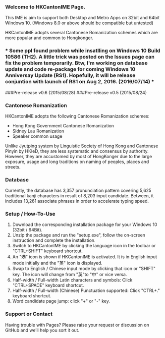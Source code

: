 ### Welcome to HKCantonIME Page.
This IME is aim to support both Desktop and Metro Apps on 32bit and 64bit Windows 10. (Windows 8.0 or above should be compatible but untested)

HKCantonIME adopts several Cantonese Romanization schemes which are more popular and common to Hongkonger. 

### * Some ppl found problem while insatlling on Windows 10 Build 10586 (TH2).  A little trick was posted on the Issues page can fix the problem temporarily. Btw, I'm working on database update and code re-package for coming Windows 10 Anniversay Update (RS1). Hopefully, it will be release conjuntion with launch of RS1 on Aug 2, 2016. (2016/07/14) *

###Pre-release v0.6 (2015/08/28) 
###Pre-release v0.5 (2015/08/24)

### Cantonese Romanization 
HKCantonIME adopts the following Cantonese Romanization schemes:

* Hong Kong Government Cantonese Romanization
* Sidney Lau Romanization
* Speaker common usage

Unlike Jyutping system by Linguistic Society of Hong Kong and Cantonese Pinyin by HKIeD, they are less systematic and consensus by authority. However, they are accustomed by most of HongKonger due to the large exposure, usage and long traditions on naming of peoples, places and streets.

### Database
Currently, the database has 3,357 pronunciation pattern covering 5,625 traditional kanji characters in result of 8,203 input candidate. Between, it includes 13,261 associate phrases in order to accelerate typing speed. 

### Setup / How-To-Use
1. Download the corresponding installation package for your Windows 10 (32bit / 64Bit).
2. Unzip the package and run the "setup.exe", follow the on-screen instruction and complete the installation.
3. Switch to HKCantonIME by clicking the language icon in the toolbar or "CTRL+SHIFT" keyboard shortcut.
4. An "港" icon is shown if HKCantonIME is activated. It is in English input mode initially and the "英" icon is displayed.  
5. Swap to English / Chinese input mode by clicking that icon or "SHIFT" key. The icon will change from "英"to "中" or vice versa.
6. Half-width / Full-width Latin characters and symbols: Click "CTRL+SPACE" keyboard shortcut.
7. Half-width / Full-width (Chinese) Punctuation supported: Click "CTRL+." keyboard shortcut.
8. Word candidate page jump: click "+" or "-" key.
 
### Support or Contact
Having trouble with Pages? Please raise your request or discussion on GitHub and we’ll help you sort it out.
